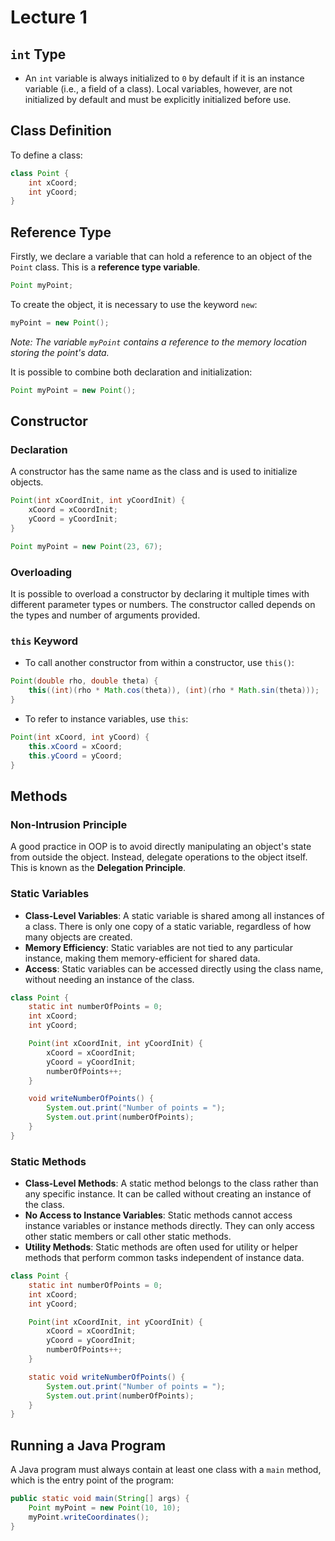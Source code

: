 # Lecture 1

## `int` Type

- An `int` variable is always initialized to `0` by default if it is an instance variable (i.e., a field of a class). Local variables, however, are not initialized by default and must be explicitly initialized before use.

## Class Definition

To define a class:

```java
class Point {
    int xCoord;
    int yCoord;
}
```

## Reference Type

Firstly, we declare a variable that can hold a reference to an object of the `Point` class. This is a **reference type variable**.

```java
Point myPoint;
```

To create the object, it is necessary to use the keyword `new`:

```java
myPoint = new Point();
```

*Note: The variable `myPoint` contains a reference to the memory location storing the point's data.*

It is possible to combine both declaration and initialization:

```java
Point myPoint = new Point();
```

## Constructor

### Declaration

A constructor has the same name as the class and is used to initialize objects.

```java
Point(int xCoordInit, int yCoordInit) {
    xCoord = xCoordInit;
    yCoord = yCoordInit;
}

Point myPoint = new Point(23, 67);
```

### Overloading

It is possible to overload a constructor by declaring it multiple times with different parameter types or numbers. The constructor called depends on the types and number of arguments provided.

### `this` Keyword

- To call another constructor from within a constructor, use `this()`:

```java
Point(double rho, double theta) {
    this((int)(rho * Math.cos(theta)), (int)(rho * Math.sin(theta)));
}
```

- To refer to instance variables, use `this`:

```java
Point(int xCoord, int yCoord) {
    this.xCoord = xCoord;
    this.yCoord = yCoord;
}
```

## Methods

### Non-Intrusion Principle

A good practice in OOP is to avoid directly manipulating an object's state from outside the object. Instead, delegate operations to the object itself. This is known as the **Delegation Principle**.

### Static Variables

- **Class-Level Variables**: A static variable is shared among all instances of a class. There is only one copy of a static variable, regardless of how many objects are created.
- **Memory Efficiency**: Static variables are not tied to any particular instance, making them memory-efficient for shared data.
- **Access**: Static variables can be accessed directly using the class name, without needing an instance of the class.

```java
class Point {
    static int numberOfPoints = 0;
    int xCoord;
    int yCoord;

    Point(int xCoordInit, int yCoordInit) {
        xCoord = xCoordInit;
        yCoord = yCoordInit;
        numberOfPoints++;
    }

    void writeNumberOfPoints() {
        System.out.print("Number of points = ");
        System.out.print(numberOfPoints);
    }
}
```

### Static Methods

- **Class-Level Methods**: A static method belongs to the class rather than any specific instance. It can be called without creating an instance of the class.
- **No Access to Instance Variables**: Static methods cannot access instance variables or instance methods directly. They can only access other static members or call other static methods.
- **Utility Methods**: Static methods are often used for utility or helper methods that perform common tasks independent of instance data.

```java
class Point {
    static int numberOfPoints = 0;
    int xCoord;
    int yCoord;

    Point(int xCoordInit, int yCoordInit) {
        xCoord = xCoordInit;
        yCoord = yCoordInit;
        numberOfPoints++;
    }

    static void writeNumberOfPoints() {
        System.out.print("Number of points = ");
        System.out.print(numberOfPoints);
    }
}
```

## Running a Java Program

A Java program must always contain at least one class with a `main` method, which is the entry point of the program:

```java
public static void main(String[] args) {
    Point myPoint = new Point(10, 10);
    myPoint.writeCoordinates();
}
```